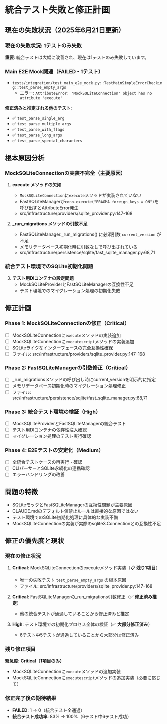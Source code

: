 # 統合テスト失敗と修正計画

## 現在の失敗状況（2025年6月21日更新）

### 現在の失敗状況: 1テストのみ失敗
**重要**: 統合テストは大幅に改善され、現在は1テストのみ失敗しています。

### Main E2E Mock関連（FAILED - 1テスト）
- `tests/integration/test_main_e2e_mock.py::TestMainSimpleErrorChecking::test_parse_empty_args`
  - エラー: `AttributeError: 'MockSQLiteConnection' object has no attribute 'execute'`

**修正済みと推定される他のテスト**:
- ✅ `test_parse_single_arg`
- ✅ `test_parse_multiple_args`
- ✅ `test_parse_with_flags`
- ✅ `test_parse_long_args`
- ✅ `test_parse_special_characters`

## 根本原因分析

### MockSQLiteConnectionの実装不完全（主要原因）
1. **execute メソッドの欠如**
   - `MockSQLiteConnection`に`execute`メソッドが実装されていない
   - FastSQLiteManagerが`conn.execute("PRAGMA foreign_keys = ON")`を呼び出すとAttributeError発生
   - src/infrastructure/providers/sqlite_provider.py:147-168

2. **_run_migrations メソッドの引数不足**
   - FastSQLiteManager._run_migrations() に必須引数 `current_version` が不足
   - メモリデータベース初期化時に引数なしで呼び出されている
   - src/infrastructure/persistence/sqlite/fast_sqlite_manager.py:68,71

### 統合テスト環境でのSQLite初期化問題
3. **テスト用DIコンテナの設定問題**
   - MockSQLiteProviderとFastSQLiteManagerの互換性不足
   - テスト環境でのマイグレーション処理の初期化失敗

## 修正計画

### Phase 1: MockSQLiteConnectionの修正（Critical）
- [ ] MockSQLiteConnectionに`execute`メソッドの実装追加
- [ ] MockSQLiteConnectionに`executescript`メソッドの実装追加  
- [ ] SQLiteライクなインターフェースの完全互換性確保
- [ ] ファイル: src/infrastructure/providers/sqlite_provider.py:147-168

### Phase 2: FastSQLiteManagerの引数修正（Critical）
- [ ] _run_migrationsメソッドの呼び出し時にcurrent_versionを明示的に指定
- [ ] メモリデータベース初期化時のマイグレーション処理修正
- [ ] ファイル: src/infrastructure/persistence/sqlite/fast_sqlite_manager.py:68,71

### Phase 3: 統合テスト環境の検証（High）
- [ ] MockSQLiteProviderとFastSQLiteManagerの統合テスト
- [ ] テスト用DIコンテナの依存性注入確認  
- [ ] マイグレーション処理のテスト実行確認

### Phase 4: E2Eテストの安定化（Medium）
- [ ] 全統合テストケースの再実行・確認
- [ ] CLIパーサーとSQLite永続化の連携確認
- [ ] エラーハンドリングの改善

## 問題の特徴
- SQLiteモックとFastSQLiteManagerの互換性問題が主要原因
- CLAUDE.mdのデフォルト値禁止ルールは直接的な原因ではない
- テスト環境でのSQLite初期化処理に具体的な実装不備
- MockSQLiteConnectionの実装が実際のsqlite3.Connectionとの互換性不足

## 修正の優先度と現状

### 現在の修正状況
1. **Critical**: MockSQLiteConnectionのexecuteメソッド実装（📋 **残り1項目**）
   - 唯一の失敗テスト `test_parse_empty_args` の根本原因
   - ファイル: src/infrastructure/providers/sqlite_provider.py:147-168

2. **Critical**: FastSQLiteManagerの_run_migrations引数修正（✅ **修正済み推定**）
   - 他の統合テストが通過していることから修正済みと推定

3. **High**: テスト環境での初期化プロセス全体の検証（✅ **大部分修正済み**）
   - 6テスト中5テストが通過していることから大部分は修正済み

### 残り修正項目
**緊急度: Critical（1項目のみ）**
- MockSQLiteConnectionに`execute`メソッドの追加実装
- MockSQLiteConnectionに`executescript`メソッドの追加実装（必要に応じて）

### 修正完了後の期待結果
- **FAILED**: 1 → 0（統合テスト全通過）
- **統合テスト成功率**: 83% → 100%（6テスト中6テスト成功）